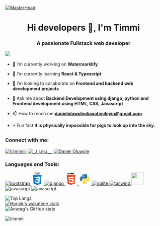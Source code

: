 [![MasterHead](https://https://i.pinimg.com/originals/ab/68/e6/ab68e6d38452d78ac98687865281c5c8.gif)](https://www.careerguide.com/)
<h1 align="center">Hi developers 👋, I'm Timmi</h1>
<h3 align="center">A passionate Fullstack web developer</h3>

![](https://komarev.com/ghpvc/?username=Tiimmii&style=for-the-badge&color=brightgreen)

- 🔭 I’m currently working on **Watermarklify**

- 🌱 I’m currently learning **React & Typescript**

- 👯 I’m looking to collaborate on **Frontend and backend web development projects**

- 💬 Ask me about **Backend Development using django, python and Frontend development using HTML, CSS, Javascript**

- 📫 How to reach me **danieloluwoleoluwatimileyin@gmail.com**

- ⚡ Fun fact **It is physically impossible for pigs to look up into the sky.**



<h3 align="left">Connect with me:</h3>
<p align="left">
<a href="https://x.com/Timmi_tech" target="blank"><img align="center" src="https://raw.githubusercontent.com/rahuldkjain/github-profile-readme-generator/master/src/images/icons/Social/twitter.svg" alt="tiiimmiiii" height="30" width="40" /></a>
<a href="https://instagram.com/timmi.tech" target="blank"><img align="center" src="https://raw.githubusercontent.com/rahuldkjain/github-profile-readme-generator/master/src/images/icons/Social/instagram.svg" alt="_.t.i.m.i.__" height="30" width="40" /></a>
<a href="https://linkedin.com/in/tiimmii" target="blank"><img align="center" src="https://raw.githubusercontent.com/rahuldkjain/github-profile-readme-generator/master/src/images/icons/Social/linked-in-alt.svg" alt="Daniel Oluwole" height="30" width="40" /></a>
</p>

<h3 align="left">Languages and Tools:</h3>
<p align="left"> <a href="https://getbootstrap.com" target="_blank" rel="noreferrer"> <img src="https://encrypted-tbn0.gstatic.com/images?q=tbn:ANd9GcQkt5wzZ1LZXdBJSY1lele-BsBxzSxDph8TQA&s" alt="bootstrap" width="40" height="40"/> </a> <a href="https://www.w3schools.com/css/" target="_blank" rel="noreferrer"> <img src="https://raw.githubusercontent.com/devicons/devicon/master/icons/css3/css3-original-wordmark.svg" alt="css3" width="40" height="40"/> </a> <a href="https://www.djangoproject.com/" target="_blank" rel="noreferrer"> <img src="https://cdn.worldvectorlogo.com/logos/django.svg" alt="django" width="40" height="40"/> </a> <a href="https://www.w3.org/html/" target="_blank" rel="noreferrer"> <img src="https://raw.githubusercontent.com/devicons/devicon/master/icons/html5/html5-original-wordmark.svg" alt="html5" width="40" height="40"/> </a> <a href="https://www.python.org" target="_blank" rel="noreferrer"> <img src="https://raw.githubusercontent.com/devicons/devicon/master/icons/python/python-original.svg" alt="python" width="40" height="40"/> </a> <a href="https://www.sqlite.org/" target="_blank" rel="noreferrer"> <img src="https://www.vectorlogo.zone/logos/sqlite/sqlite-icon.svg" alt="sqlite" width="40" height="40"/> </a> <a href="https://tailwindcss.com/" target="_blank" rel="noreferrer"> <img src="https://www.vectorlogo.zone/logos/tailwindcss/tailwindcss-icon.svg" alt="tailwind" width="40" height="40"/> <img src="https://logowik.com/content/uploads/images/wordpress-icon8493.logowik.com.webp" width="40" height="40"/> </a>
 <img src="https://raw.githubusercontent.com/danielcranney/readme-generator/main/public/icons/skills/javascript-colored.svg" alt="javascript" width="40" height="40"/>
 <img src="https://raw.githubusercontent.com/danielcranney/readme-generator/main/public/icons/skills/react-colored.svg" alt="javascript" width="40" height="40"/>

</p>



![Top Langs](https://github-readme-stats.vercel.app/api/top-langs/?username=Tiimmii&hide_progress=true)<br/>
[![Harlok's wakatime stats](https://github-readme-stats.vercel.app/api/wakatime?username=Tiimmii)](https://github.com/anuraghazra/github-readme-stats)<br/>
![Anurag's GitHub stats](https://github-readme-stats.vercel.app/api?username=tiimmii&show_icons=true&theme=radical)<br/>

<p><img align="center" src="https://github-readme-streak-stats.herokuapp.com/?user=tiimmii&" alt="tiimmii" /></p>

